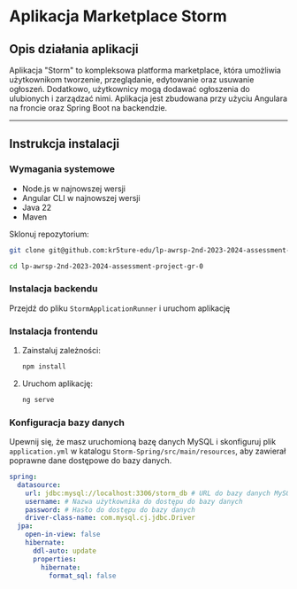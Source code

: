 # Aplikacja Marketplace Storm

## Opis działania aplikacji

Aplikacja "Storm" to kompleksowa platforma marketplace, która umożliwia użytkownikom tworzenie, przeglądanie, edytowanie oraz usuwanie ogłoszeń. Dodatkowo, użytkownicy mogą dodawać ogłoszenia do ulubionych i zarządzać nimi. Aplikacja jest zbudowana przy użyciu Angulara na froncie oraz Spring Boot na backendzie.

---

## Instrukcja instalacji

### Wymagania systemowe
- Node.js w najnowszej wersji
- Angular CLI w najnowszej wersji
- Java 22
- Maven

Sklonuj repozytorium:
   ```sh
   git clone git@github.com:kr5ture-edu/lp-awrsp-2nd-2023-2024-assessment-project-gr-0.git
   ```
   ```sh
   cd lp-awrsp-2nd-2023-2024-assessment-project-gr-0
   ```

### Instalacja backendu

Przejdź do pliku `StormApplicationRunner` i uruchom aplikację

### Instalacja frontendu

1. Zainstaluj zależności:
   ```sh
   npm install
2. Uruchom aplikację:
   ```sh
   ng serve

### Konfiguracja bazy danych
Upewnij się, że masz uruchomioną bazę danych MySQL i skonfiguruj plik `application.yml` w katalogu `Storm-Spring/src/main/resources`, aby zawierał poprawne dane dostępowe do bazy danych.

```yml
spring:
  datasource:
    url: jdbc:mysql://localhost:3306/storm_db # URL do bazy danych MySQL
    username: # Nazwa użytkownika do dostępu do bazy danych
    password: # Hasło do dostępu do bazy danych
    driver-class-name: com.mysql.cj.jdbc.Driver
  jpa:
    open-in-view: false
    hibernate:
      ddl-auto: update
      properties:
        hibernate:
          format_sql: false
```
